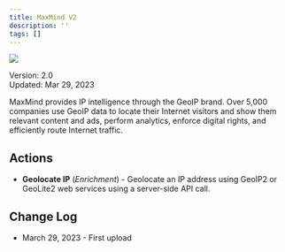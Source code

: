 ```yaml
---
title: MaxMind V2
description: ''
tags: []
---
```


![](/img/platform-services/automation-service/app-central/logos/maxmind-v2.png)

Version: 2.0  
Updated: Mar 29, 2023

MaxMind provides IP intelligence through the GeoIP brand. Over 5,000 companies use GeoIP data to locate their Internet visitors and show them relevant content and ads, perform analytics, enforce digital rights, and efficiently route Internet traffic.

## Actions

* **Geolocate IP** (*Enrichment*) - Geolocate an IP address using GeoIP2 or GeoLite2 web services using a server-side API call.

## Change Log

* March 29, 2023 - First upload
